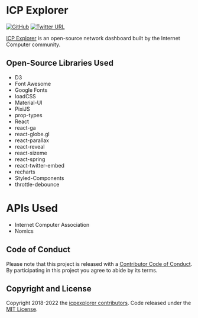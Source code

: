 # ICP Explorer
[![GitHub](https://img.shields.io/github/license/mashape/apistatus.svg)](https://github.com/dfinityexplorer/dfinityexplorer-dashboard/blob/main/LICENSE)
[![Twitter URL](https://img.shields.io/twitter/url/http/shields.io.svg?style=social)](https://twitter.com/icpexplorer)

[ICP Explorer](https://www.icpexplorer.org/) is an open-source network dashboard built by the Internet Computer community.

## Open-Source Libraries Used
* D3
* Font Awesome
* Google Fonts
* loadCSS
* Material-UI
* PixiJS
* prop-types
* React
* react-ga
* react-globe.gl
* react-parallax
* react-reveal
* react-sizeme
* react-spring
* react-twitter-embed
* recharts
* Styled-Components
* throttle-debounce

# APIs Used
* Internet Computer Association
* Nomics

## Code of Conduct

Please note that this project is released with a [Contributor Code of Conduct](https://github.com/dfinityexplorer/dfinityexplorer-dashboard/blob/main/CODE_OF_CONDUCT.md). By participating in this project you agree to abide by its terms.

## Copyright and License

Copyright 2018-2022 the [icpexplorer contributors](https://github.com/dfinityexplorer/dfinityexplorer-dashboard/graphs/contributors). Code released under the [MIT License](https://github.com/dfinityexplorer/dfinityexplorer-dashboard/blob/main/LICENSE).
